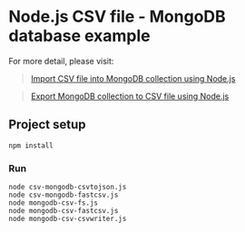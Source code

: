 # Node.js CSV file - MongoDB database example

For more detail, please visit:
> [Import CSV file into MongoDB collection using Node.js](https://bezkoder.com/node-js-csv-mongodb-collection/)

> [Export MongoDB collection to CSV file using Node.js](https://bezkoder.com/node-js-export-mongodb-csv-file/)

## Project setup
```
npm install
```

### Run
```
node csv-mongodb-csvtojson.js
node csv-mongodb-fastcsv.js
node mongodb-csv-fs.js
node mongodb-csv-fastcsv.js
node mongodb-csv-csvwriter.js
```
